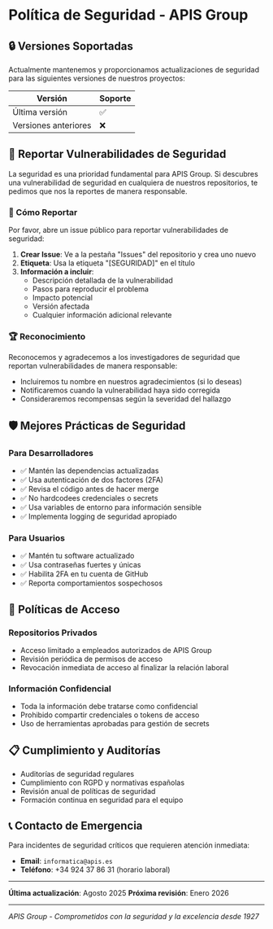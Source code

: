 # Política de Seguridad - APIS Group

## 🔒 Versiones Soportadas

Actualmente mantenemos y proporcionamos actualizaciones de seguridad para las siguientes versiones de nuestros proyectos:

| Versión | Soporte |
| ------- | ------- |
| Última versión | ✅ |
| Versiones anteriores | ❌ |

## 🚨 Reportar Vulnerabilidades de Seguridad

La seguridad es una prioridad fundamental para APIS Group. Si descubres una vulnerabilidad de seguridad en cualquiera de nuestros repositorios, te pedimos que nos la reportes de manera responsable.

### 📧 Cómo Reportar
Por favor, abre un issue público para reportar vulnerabilidades de seguridad:

1. **Crear Issue**: Ve a la pestaña "Issues" del repositorio y crea uno nuevo
2. **Etiqueta**: Usa la etiqueta "[SEGURIDAD]" en el título
3. **Información a incluir**:
   - Descripción detallada de la vulnerabilidad
   - Pasos para reproducir el problema
   - Impacto potencial
   - Versión afectada
   - Cualquier información adicional relevante

### 🏆 Reconocimiento

Reconocemos y agradecemos a los investigadores de seguridad que reportan vulnerabilidades de manera responsable:

- Incluiremos tu nombre en nuestros agradecimientos (si lo deseas)
- Notificaremos cuando la vulnerabilidad haya sido corregida
- Consideraremos recompensas según la severidad del hallazgo

## 🛡️ Mejores Prácticas de Seguridad

### Para Desarrolladores

- ✅ Mantén las dependencias actualizadas
- ✅ Usa autenticación de dos factores (2FA)
- ✅ Revisa el código antes de hacer merge
- ✅ No hardcodees credenciales o secrets
- ✅ Usa variables de entorno para información sensible
- ✅ Implementa logging de seguridad apropiado

### Para Usuarios

- ✅ Mantén tu software actualizado
- ✅ Usa contraseñas fuertes y únicas
- ✅ Habilita 2FA en tu cuenta de GitHub
- ✅ Reporta comportamientos sospechosos

## 🔐 Políticas de Acceso

### Repositorios Privados
- Acceso limitado a empleados autorizados de APIS Group
- Revisión periódica de permisos de acceso
- Revocación inmediata de acceso al finalizar la relación laboral

### Información Confidencial
- Toda la información debe tratarse como confidencial
- Prohibido compartir credenciales o tokens de acceso
- Uso de herramientas aprobadas para gestión de secrets

## 📋 Cumplimiento y Auditorías

- Auditorías de seguridad regulares
- Cumplimiento con RGPD y normativas españolas
- Revisión anual de políticas de seguridad
- Formación continua en seguridad para el equipo

## 📞 Contacto de Emergencia

Para incidentes de seguridad críticos que requieren atención inmediata:

- **Email**: `informatica@apis.es`
- **Teléfono**: +34 924 37 86 31 (horario laboral)

---

**Última actualización**: Agosto 2025
**Próxima revisión**: Enero 2026

---

*APIS Group - Comprometidos con la seguridad y la excelencia desde 1927*